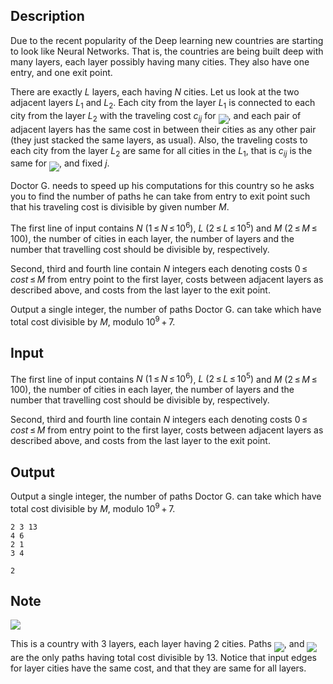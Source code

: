 ## Description

<div><p>Due to the recent popularity of the Deep learning new countries are starting to look like Neural Networks. That is, the countries are being built deep with many layers, each layer possibly having many cities. They also have one entry, and one exit point.</p><p>There are exactly <span class="tex-span"><i>L</i></span> layers, each having <span class="tex-span"><i>N</i></span> cities. Let us look at the two adjacent layers <span class="tex-span"><i>L</i><sub class="lower-index">1</sub></span> and <span class="tex-span"><i>L</i><sub class="lower-index">2</sub></span>. Each city from the layer <span class="tex-span"><i>L</i><sub class="lower-index">1</sub></span> is connected to each city from the layer <span class="tex-span"><i>L</i><sub class="lower-index">2</sub></span> with the traveling cost <span class="tex-span"><i>c</i><sub class="lower-index"><i>ij</i></sub></span> for <img align="middle" class="tex-formula" src="file://XgdlIZNf.png" style="max-width: 100.0%;max-height: 100.0%;">, and each pair of adjacent layers has the same cost in between their cities as any other pair (they just stacked the same layers, as usual). Also, the traveling costs to each city from the layer <span class="tex-span"><i>L</i><sub class="lower-index">2</sub></span> are same for all cities in the <span class="tex-span"><i>L</i><sub class="lower-index">1</sub></span>, that is <span class="tex-span"><i>c</i><sub class="lower-index"><i>ij</i></sub></span> is the same for <img align="middle" class="tex-formula" src="file://oGSBtndK.png" style="max-width: 100.0%;max-height: 100.0%;">, and fixed <span class="tex-span"><i>j</i></span>.</p><p>Doctor G. needs to speed up his computations for this country so he asks you to find the number of paths he can take from entry to exit point such that his traveling cost is divisible by given number <span class="tex-span"><i>M</i></span>.</p></div><div class="input-specification"><p>The first line of input contains <span class="tex-span"><i>N</i> (1 ≤ <i>N</i> ≤ 10<sup class="upper-index">6</sup>)</span>, <span class="tex-span"><i>L</i> (2 ≤ <i>L</i> ≤ 10<sup class="upper-index">5</sup>)</span> and <span class="tex-span"><i>M</i> (2 ≤ <i>M</i> ≤ 100)</span>, the number of cities in each layer, the number of layers and the number that travelling cost should be divisible by, respectively.</p><p>Second, third and fourth line contain <span class="tex-span"><i>N</i></span> integers each denoting costs <span class="tex-span">0 ≤ <i>cost</i> ≤ <i>M</i></span> from entry point to the first layer, costs between adjacent layers as described above, and costs from the last layer to the exit point.</p></div><div class="output-specification"><p>Output a single integer, the number of paths Doctor G. can take which have total cost divisible by <span class="tex-span"><i>M</i></span>, modulo <span class="tex-span">10<sup class="upper-index">9</sup> + 7</span>.</p></div>

## Input

<p>The first line of input contains <span class="tex-span"><i>N</i> (1 ≤ <i>N</i> ≤ 10<sup class="upper-index">6</sup>)</span>, <span class="tex-span"><i>L</i> (2 ≤ <i>L</i> ≤ 10<sup class="upper-index">5</sup>)</span> and <span class="tex-span"><i>M</i> (2 ≤ <i>M</i> ≤ 100)</span>, the number of cities in each layer, the number of layers and the number that travelling cost should be divisible by, respectively.</p><p>Second, third and fourth line contain <span class="tex-span"><i>N</i></span> integers each denoting costs <span class="tex-span">0 ≤ <i>cost</i> ≤ <i>M</i></span> from entry point to the first layer, costs between adjacent layers as described above, and costs from the last layer to the exit point.</p>

## Output

<p>Output a single integer, the number of paths Doctor G. can take which have total cost divisible by <span class="tex-span"><i>M</i></span>, modulo <span class="tex-span">10<sup class="upper-index">9</sup> + 7</span>.</p>





```input1
2 3 13
4 6
2 1
3 4

```




```output1
2
```



## Note

<p><img class="tex-graphics" src="file://5537jZ2r.png" style="max-width: 100.0%;max-height: 100.0%;"></p><p>This is a country with <span class="tex-span">3</span> layers, each layer having <span class="tex-span">2</span> cities. Paths <img align="middle" class="tex-formula" src="file://vsxuRnrB.png" style="max-width: 100.0%;max-height: 100.0%;">, and <img align="middle" class="tex-formula" src="file://wRJNGimQ.png" style="max-width: 100.0%;max-height: 100.0%;"> are the only paths having total cost divisible by <span class="tex-span">13</span>. Notice that input edges for layer cities have the same cost, and that they are same for all layers.</p>
